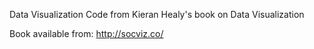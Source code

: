 Data Visualization 
Code from Kieran Healy's book on Data Visualization

Book available from: http://socviz.co/

